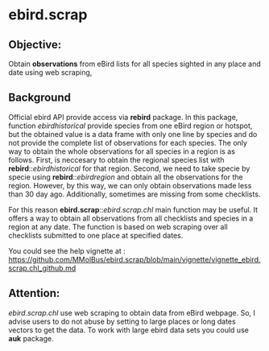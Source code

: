 # ebird.scrap

## **Objective:** 

Obtain **observations** from eBird lists for all species sighted in any place and date using web scraping, 

## **Background**
Official ebird API provide access via **rebird** package. In this package, function _ebirdhistorical_  provide species from one eBird region or hotspot, but the obtained value is a data frame with only one line by species and do not provide the complete list of observations for each species. The only way to obtain the whole observations for all species in a region is as follows. First, is neccesary to obtain the regional species list with **rebird**::_ebirdhistorical_ for that region. Second, we need to take specie by specie using **rebird**::_ebirdregion_ and obtain all the observations for the region. However, by this way, we can only obtain observations made less than 30 day ago. Additionally, sometimes are missing from some checklists.

For this reason **ebird.scrap**::_ebird.scrap.chl_ main function may be useful. It offers a way to obtain all observations from all checklists and species in a region at any date. The function is based on web scraping over all checklists submitted to one place at specified dates. 

You could see the help vignette at : https://github.com/MMolBus/ebird.scrap/blob/main/vignette/vignette_ebird.scrap.chl_github.md

## Attention: 
_ebird.scrap.chl_ use web scraping to obtain data from eBird webpage. So, I advise users to do not abuse by setting to large places or long dates vectors to get the data. 
To work with large ebird data sets you could use **auk** package.


